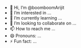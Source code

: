 - 👋 Hi, I’m @boomboomArijit
- 👀 I’m interested in ...
- 🌱 I’m currently learning ...
- 💞️ I’m looking to collaborate on ...
- 📫 How to reach me ...
- 😄 Pronouns: ...
- ⚡ Fun fact: ...

<!---
boomboomArijit/boomboomArijit is a ✨ special ✨ repository because its `README.md` (this file) appears on your GitHub profile.
You can click the Preview link to take a look at your changes.
--->
